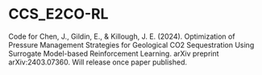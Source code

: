 # CCS_E2CO-RL

Code for 
Chen, J., Gildin, E., & Killough, J. E. (2024). Optimization of Pressure Management Strategies for Geological CO2 Sequestration Using Surrogate Model-based Reinforcement Learning. arXiv preprint arXiv:2403.07360.
Will release once paper published. 
